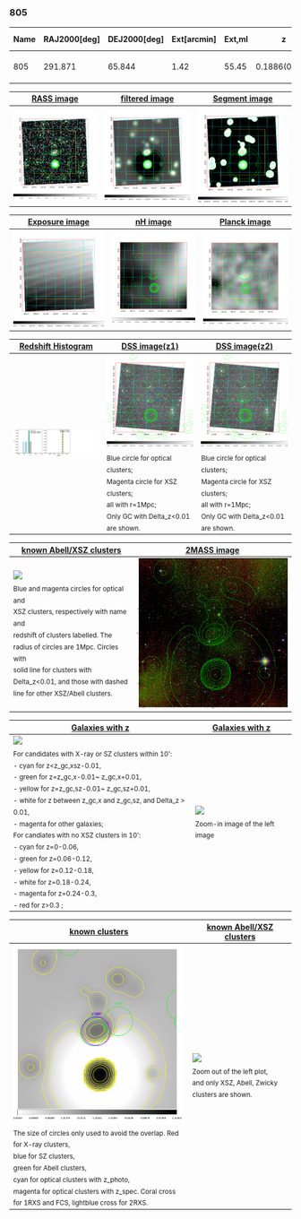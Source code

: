 <div STYLE="page-break-after: always;"></div>

### 805

|Name|RAJ2000[deg]|DEJ2000[deg] |Ext[arcmin]| Ext,ml | z | z_src| C|GC(XSZ,Delta_z<0.01)| GC(OPT,Delta_z<0.01)|GC| R_sig[arcmin] | R500[arcmin] | R500[Mpc]| CRsig[c/s] | CR500[c/s] |L500[1E44 erg/s]|F500[1E-12 erg/s/cm^2]| M500[1E14 Msun]|Tx[keV]|Cnt_sig|Beta|Rc[arcmin]|Comment|Alias|
|---|---|---|---|---|---|------|---|--------|---------|----------|---|---|---|---|---|---|---|---|---|---|---|---|---|---|
|805| 291.871| 65.844| 1.42| 55.45| 0.1886(0.000)| z_xsz| B| MCXC, Tar| N| MCXC, N, Tar, W| 12.212| 4.752| 0.898| 0.065(0.016)| 0.059(0.015)| 1.074(0.095)| 1.065(0.094)| 2.48(0.11)| 3.99(0.11)| 177.7| 0.963(-0.054+0.028)| 3.565(-0.278+0.234)| -| k096|

|[RASS image](../image/805/805_img.pdf)|[filtered image](../image/805/805_fil.pdf)|[Segment image](../image/805/805_seg.pdf)|
|-------------------|--------------------|-------------------|
| <img src="../image/805/805_img.png" width="300">  | <img src="../image/805/805_fil.png" width="300">   | <img src="../image/805/805_seg.png" width="300">  |

|[Exposure image](../image/805/805_mex.pdf)| [nH image](../image/805/805_nh.pdf)| [Planck image](../image/805/805_p.pdf)|
|-------------------|--------------------|-------------------|
|<img src="../image/805/805_mex.png" width="300">   | <img src="../image/805/805_nh.png" width="300">    | <img src="../image/805/805_p.png" width="300"> |

|[Redshift Histogram](../image/805/805_zg.pdf) | [DSS image(z1)](../image/805/805_dss_z1.pdf)      |  [DSS image(z2)](../image/805/805_dss_z2.pdf)    |
|-------------------|--------------------|-------------------|
|<img src="../image/805/805_zg.png" width="300"> |<img src="../image/805/805_dss_z1.png" width="300"> <sub><br>Blue circle for optical clusters; <br>Magenta circle for XSZ clusters; <br>all with r=1Mpc; <br>Only GC with Delta_z<0.01 are shown. </sub>| <img src="../image/805/805_dss_z2.png" width="300"><sub><br>Blue circle for optical clusters; <br>Magenta circle for XSZ clusters; <br>all with r=1Mpc; <br>Only GC with Delta_z<0.01 are shown. </sub> |

|[known Abell/XSZ clusters](../image/805/805_m.pdf) | [2MASS image](../image/805/805_2mass.pdf)      |
|-------------------|-------------------|
|<img src=../image/805/805_m.png width="300"> <br><sub>Blue and magenta circles for optical and <br>XSZ clusters, respectively with name and <br>redshift of clusters labelled. The <br>radius of circles are 1Mpc. Circles with <br>solid line for clusters with <br>Delta_z<0.01, and those with dashed <br>line for other XSZ/Abell clusters.        </sub>|<img src="../image/805/805_2mass.png" width="300">  |

|[Galaxies with z](../image/805/805_opt_ned.pdf) |[Galaxies with z](../image/805/805_opt_ned_zoom.pdf) |
|-------------------|-------------------|
| <img src=../image/805/805_opt_ned.png width="300"> <br><sub> For candidates with X-ray or SZ clusters within 10': <br> - cyan for z<z_gc,xsz-0.01, <br> - green for z=z_gc,x-0.01~ z_gc,x+0.01, <br> - yellow for z=z_gc,sz-0.01~ z_gc,sz+0.01, <br> - white for z between z_gc,x and z_gc,sz, and Delta_z > 0.01, <br> - magenta for other galaxies; <br>For candiates with no XSZ clusters in 10': <br> - cyan for z=0-0.06, <br> - green for z=0.06-0.12, <br> - yellow for z=0.12-0.18, <br> - white for z=0.18-0.24, <br> - magenta for z=0.24-0.3, <br> - red for z>0.3 ;  </sub>|<img src=../image/805/805_opt_ned_zoom.png width="300">  <br><sub> Zoom-in image of the left image</sub>|

|[known clusters](../image/805/805_gc.pdf) |[known Abell/XSZ clusters](../image/805/805_gc_large.pdf) |
|-------------------|-------------------|
| <img src=../image/805/805_gc.png width="300"> <br><sub> The size of circles only used to avoid the overlap. Red for X-ray clusters, <br> blue for SZ clusters, <br> green for Abell clusters, <br> cyan for optical clusters with z_photo, <br> magenta for optical clusters with z_spec. Coral cross for 1RXS and FCS, lightblue cross for 2RXS. </sub>|<img src=../image/805/805_gc_large.png width="300"> <br><sub> Zoom out of the left plot, <br> and only XSZ, Abell, Zwicky clusters are shown. </sub> |



